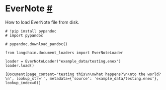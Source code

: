 


 EverNote
 [#](#evernote "Permalink to this headline")
=======================================================



 How to load EverNote file from disk.
 







```
# !pip install pypandoc
# import pypandoc

# pypandoc.download_pandoc()

```










```
from langchain.document_loaders import EverNoteLoader

loader = EverNoteLoader("example_data/testing.enex")
loader.load()

```








```
[Document(page_content='testing this\n\nwhat happens?\n\nto the world?\n', lookup_str='', metadata={'source': 'example_data/testing.enex'}, lookup_index=0)]

```







